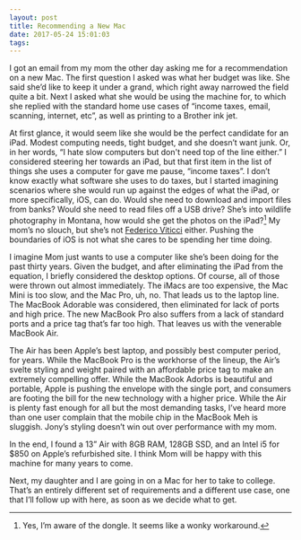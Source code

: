 ```yaml
---
layout: post
title: Recommending a New Mac
date: 2017-05-24 15:01:03
tags: 
---
```


I got an email from my mom the other day asking me for a recommendation on a new Mac. The first question I asked was what her budget was like. She said she’d like to keep it under a grand, which right away narrowed the field quite a bit. Next I asked what she would be using the machine for, to which she replied with the standard home use cases of “income taxes, email, scanning, internet, etc”, as well as printing to a Brother ink jet. 

At first glance, it would seem like she would be the perfect candidate for an iPad. Modest computing needs, tight budget, and she doesn’t want junk. Or, in her words, “I hate slow computers but don't need top of the line either.” I considered steering her towards an iPad, but that first item in the list of things she uses a computer for gave me pause, “income taxes”. I don’t know exactly what software she uses to do taxes, but I started imagining scenarios where she would run up against the edges of what the iPad, or more specifically, iOS, can do. Would she need to download and import files from banks? Would she need to read files off a USB drive? She’s into wildlife photography in Montana, how would she get the photos on the iPad?[^1] My mom’s no slouch, but she’s not [Federico Viticci][1] either. Pushing the boundaries of iOS is not what she cares to be spending her time doing. 

I imagine Mom just wants to use a computer like she’s been doing for the past thirty years. Given the budget, and after eliminating the iPad from the equation, I briefly considered the desktop options. Of course, all of those were thrown out almost immediately. The iMacs are too expensive, the Mac Mini is too slow, and the Mac Pro, uh, no. That leads us to the laptop line. The MacBook Adorable was considered, then eliminated for lack of ports and high price. The new MacBook Pro also suffers from a lack of standard ports and a price tag that’s far too high. That leaves us with the venerable MacBook Air.

The Air has been Apple’s best laptop, and possibly best computer period, for years. While the MacBook Pro is the workhorse of the lineup, the Air’s svelte styling and weight paired with an affordable price tag to make an extremely compelling offer. While the MacBook Adorbs is beautiful and portable, Apple is pushing the envelope with the single port, and consumers are footing the bill for the new technology with a higher price. While the Air is plenty fast enough for all but the most demanding tasks, I’ve heard more than one user complain that the mobile chip in the MacBook Meh is sluggish. Jony’s styling doesn’t win out over performance with my mom. 

In the end, I found a 13” Air with 8GB RAM, 128GB SSD, and an Intel i5 for $850 on Apple’s refurbished site. I think Mom will be happy with this machine for many years to come. 

Next, my daughter and I are going in on a Mac for her to take to college. That’s an entirely different set of requirements and a different use case, one that I’ll follow up with here, as soon as we decide what to get. 


[^1]:	Yes, I’m aware of the dongle. It seems like a wonky workaround.

[1]:	https://www.macstories.net/tag/ipad-diaries/